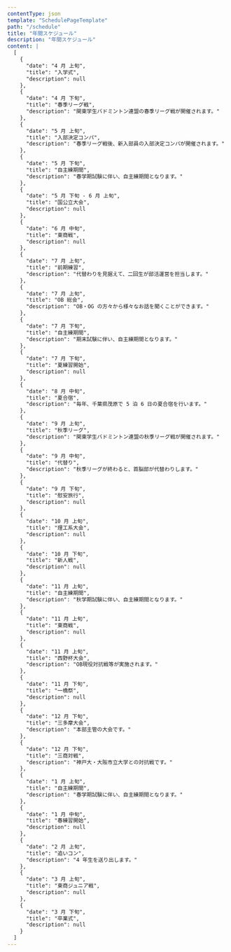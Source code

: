 ```yaml
---
contentType: json
template: "SchedulePageTemplate"
path: "/schedule"
title: "年間スケジュール"
description: "年間スケジュール"
content: |
  [
    {
      "date": "4 月 上旬",
      "title": "入学式",
      "description": null
    },
    {
      "date": "4 月 下旬",
      "title": "春季リーグ戦",
      "description": "関東学生バドミントン連盟の春季リーグ戦が開催されます。"
    },
    {
      "date": "5 月 上旬",
      "title": "入部決定コンパ",
      "description": "春季リーグ戦後、新入部員の入部決定コンパが開催されます。"
    },
    {
      "date": "5 月 下旬",
      "title": "自主練期間",
      "description": "春学期試験に伴い、自主練期間となります。"
    },
    {
      "date": "5 月 下旬 - 6 月 上旬",
      "title": "国公立大会",
      "description": null
    },
    {
      "date": "6 月 中旬",
      "title": "東商戦",
      "description": null
    },
    {
      "date": "7 月 上旬",
      "title": "前期練習",
      "description": "代替わりを見据えて、二回生が部活運営を担当します。"
    },
    {
      "date": "7 月 上旬",
      "title": "OB 総会",
      "description": "OB・OG の方々から様々なお話を聞くことができます。"
    },
    {
      "date": "7 月 下旬",
      "title": "自主練期間",
      "description": "期末試験に伴い、自主練期間となります。"
    },
    {
      "date": "7 月 下旬",
      "title": "夏練習開始",
      "description": null
    },
    {
      "date": "8 月 中旬",
      "title": "夏合宿",
      "description": "毎年、千葉県茂原で 5 泊 6 日の夏合宿を行います。"
    },
    {
      "date": "9 月 上旬",
      "title": "秋季リーグ",
      "description": "関東学生バドミントン連盟の秋季リーグ戦が開催されます。"
    },
    {
      "date": "9 月 中旬",
      "title": "代替り",
      "description": "秋季リーグが終わると、首脳部が代替わりします。"
    },
    {
      "date": "9 月 下旬",
      "title": "慰安旅行",
      "description": null
    },
    {
      "date": "10 月 上旬",
      "title": "理工系大会",
      "description": null
    },
    {
      "date": "10 月 下旬",
      "title": "新人戦",
      "description": null
    },
    {
      "date": "11 月 上旬",
      "title": "自主練期間",
      "description": "秋学期試験に伴い、自主練期間となります。"
    },
    {
      "date": "11 月 上旬",
      "title": "東商戦",
      "description": null
    },
    {
      "date": "11 月 上旬",
      "title": "西野杯大会",
      "description": "OB現役対抗戦等が実施されます。"
    },
    {
      "date": "11 月 下旬",
      "title": "一橋祭",
      "description": null
    },
    {
      "date": "12 月 下旬",
      "title": "三多摩大会",
      "description": "本部主管の大会です。"
    },
    {
      "date": "12 月 下旬",
      "title": "三商対戦",
      "description": "神戸大・大阪市立大学との対抗戦です。"
    },
    {
      "date": "1 月 上旬",
      "title": "自主練期間",
      "description": "春学期試験に伴い、自主練期間となります。"
    },
    {
      "date": "1 月 中旬",
      "title": "春練習開始",
      "description": null
    },
    {
      "date": "2 月 上旬",
      "title": "追いコン",
      "description": "4 年生を送り出します。"
    },
    {
      "date": "3 月 上旬",
      "title": "東商ジュニア戦",
      "description": null
    },
    {
      "date": "3 月 下旬",
      "title": "卒業式",
      "description": null
    }
  ]
---
```


